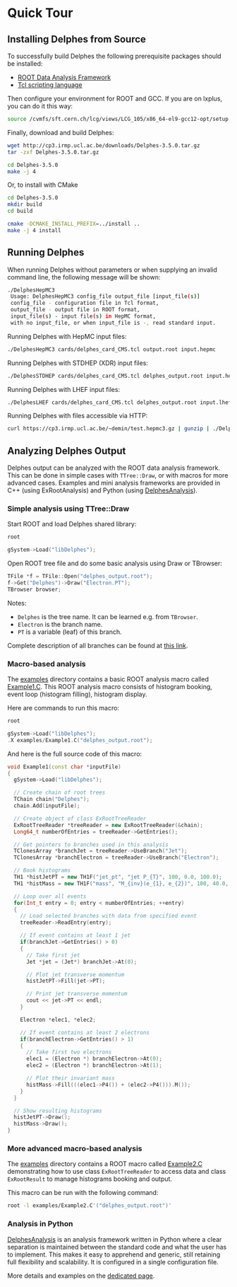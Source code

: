 # Quick Tour

## Installing Delphes from Source

To successfully build Delphes the following prerequisite packages should be installed:

- [ROOT Data Analysis Framework](https://root.cern/install)
- [Tcl scripting language](https://www.tcl.tk)

Then configure your environment for ROOT and GCC. If you are on lxplus, you can do it this way:

```sh
source /cvmfs/sft.cern.ch/lcg/views/LCG_105/x86_64-el9-gcc12-opt/setup.sh
```

Finally, download and build Delphes:

```sh
wget http://cp3.irmp.ucl.ac.be/downloads/Delphes-3.5.0.tar.gz
tar -zxf Delphes-3.5.0.tar.gz

cd Delphes-3.5.0
make -j 4
```

Or, to install with CMake

```sh
cd Delphes-3.5.0
mkdir build
cd build

cmake -DCMAKE_INSTALL_PREFIX=../install ..
make -j 4 install
```

## Running Delphes

When running Delphes without parameters or when supplying an invalid command line, the following message will be shown:

```sh
./DelphesHepMC3
 Usage: DelphesHepMC3 config_file output_file [input_file(s)]
 config_file - configuration file in Tcl format,
 output_file - output file in ROOT format,
 input_file(s) - input file(s) in HepMC format,
 with no input_file, or when input_file is -, read standard input.
```

Running Delphes with HepMC input files:

```sh
./DelphesHepMC3 cards/delphes_card_CMS.tcl output.root input.hepmc
```

Running Delphes with STDHEP (XDR) input files:

```sh
./DelphesSTDHEP cards/delphes_card_CMS.tcl delphes_output.root input.hep
```

Running Delphes with LHEF input files:

```sh
./DelphesLHEF cards/delphes_card_CMS.tcl delphes_output.root input.lhef
```

Running Delphes with files accessible via HTTP:

```sh
curl https://cp3.irmp.ucl.ac.be/~demin/test.hepmc3.gz | gunzip | ./DelphesHepMC3 cards/delphes_card_CMS.tcl delphes_output.root
```

## Analyzing Delphes Output

Delphes output can be analyzed with the ROOT data analysis framework. This can be done in simple cases with `TTree::Draw`, or with macros for more advanced cases. Examples and mini analysis frameworks are provided in C++ (using ExRootAnalysis) and Python (using [DelphesAnalysis](/workbook/delphes-analysis)).

### Simple analysis using TTree::Draw

Start ROOT and load Delphes shared library:

```sh
root
```

```c++
gSystem->Load("libDelphes");
```

Open ROOT tree file and do some basic analysis using Draw or TBrowser:

```c++
TFile *f = TFile::Open("delphes_output.root");
f->Get("Delphes")->Draw("Electron.PT");
TBrowser browser;
```

Notes:

- `Delphes` is the tree name. It can be learned e.g. from `TBrowser`.
- `Electron` is the branch name.
- `PT` is a variable (leaf) of this branch.

Complete description of all branches can be found at [this link](/workbook/root-tree-description).

### Macro-based analysis

The [examples]($source$/examples) directory contains a basic ROOT analysis macro called [Example1.C]($source$/examples/Example1.C). This ROOT analysis macro consists of histogram booking, event loop (histogram filling), histogram display.

Here are commands to run this macro:

```sh
root
```

```c++
gSystem->Load("libDelphes");
.X examples/Example1.C("delphes_output.root");
```

And here is the full source code of this macro:

```c++
void Example1(const char *inputFile)
{
  gSystem->Load("libDelphes");

  // Create chain of root trees
  TChain chain("Delphes");
  chain.Add(inputFile);

  // Create object of class ExRootTreeReader
  ExRootTreeReader *treeReader = new ExRootTreeReader(&chain);
  Long64_t numberOfEntries = treeReader->GetEntries();

  // Get pointers to branches used in this analysis
  TClonesArray *branchJet = treeReader->UseBranch("Jet");
  TClonesArray *branchElectron = treeReader->UseBranch("Electron");

  // Book histograms
  TH1 *histJetPT = new TH1F("jet_pt", "jet P_{T}", 100, 0.0, 100.0);
  TH1 *histMass = new TH1F("mass", "M_{inv}(e_{1}, e_{2})", 100, 40.0, 140.0);

  // Loop over all events
  for(Int_t entry = 0; entry < numberOfEntries; ++entry)
  {
    // Load selected branches with data from specified event
    treeReader->ReadEntry(entry);

    // If event contains at least 1 jet
    if(branchJet->GetEntries() > 0)
    {
      // Take first jet
      Jet *jet = (Jet*) branchJet->At(0);

      // Plot jet transverse momentum
      histJetPT->Fill(jet->PT);

      // Print jet transverse momentum
      cout << jet->PT << endl;
    }

    Electron *elec1, *elec2;

    // If event contains at least 2 electrons
    if(branchElectron->GetEntries() > 1)
    {
      // Take first two electrons
      elec1 = (Electron *) branchElectron->At(0);
      elec2 = (Electron *) branchElectron->At(1);

      // Plot their invariant mass
      histMass->Fill(((elec1->P4()) + (elec2->P4())).M());
    }
  }

  // Show resulting histograms
  histJetPT->Draw();
  histMass->Draw();
}
```

### More advanced macro-based analysis

The [examples]($source$/examples) directory contains a ROOT macro called [Example2.C]($source$/examples/Example2.C) demonstrating how to use class `ExRootTreeReader` to access data and class `ExRootResult` to manage histograms booking and output.

This macro can be run with the following command:

```sh
root -l examples/Example2.C'("delphes_output.root")'
```

### Analysis in Python

[DelphesAnalysis](/workbook/delphes-analysis) is an analysis framework written in Python where a clear separation is maintained between the standard code and what the user has to implement. This makes it easy to apprehend and generic, still retaining full flexibility and scalability. It is configured in a single configuration file.

More details and examples on the [dedicated page](/workbook/delphes-analysis).
